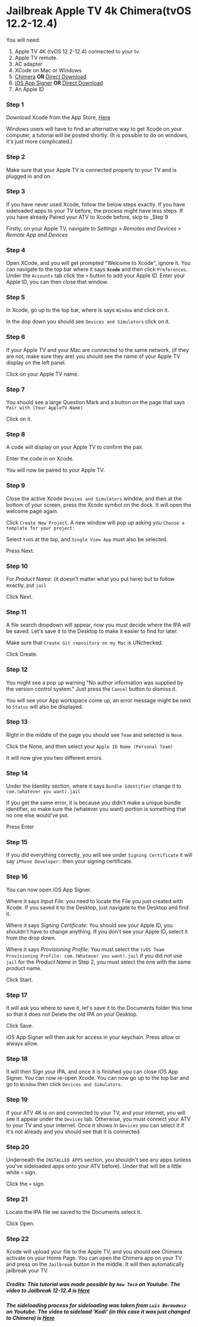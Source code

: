# Jailbreak Apple TV 4k Chimera(tvOS 12.2-12.4)


You will need:

1. Apple TV 4K (tvOS 12.2-12.4) connected to your tv.
2. Apple TV remote.
3. AC adapter
4. XCode on Mac or Windows
5. [Chimera](chimera.sh) **OR** [Direct Download](https://chimera.sh/downloads/tv/1.3.9.ipa)
6. [iOS App Signer](https://dantheman827.github.io/ios-app-signer/) **OR** [Direct Download](https://github.com/DanTheMan827/ios-app-signer/releases/download/1.13.1/iOS.App.Signer.app.zip)
7. An Apple ID

### Step 1

Download Xcode from the App Store, [Here](https://apps.apple.com/us/app/xcode/id497799835?mt=12)

Windows users will have to find an alternative way to get Xcode on your computer, a tutorial will be posted shortly. (It is possible to do on windows, it's just more complicated.)


### Step 2

Make sure that your Apple TV is connected properly to your TV and is plugged in and on.


### Step 3

If you have never used Xcode, follow the below steps exactly. If you have sideloaded apps to your TV before, the process might have less steps. If you have already Paired your ATV to Xcode before, skip to _Step 9

Firstly, on your Apple TV, navigate to _Settings > Remotes and Devices > Remote App and Devices_


### Step 4

Open XCode, and you will get prompted "Welcome to Xcode", ignore it. You can navigate to the top bar where it says **`Xcode`** and then click `Preferences`. Under the `Accounts` tab click the `+` button to add your Apple ID. Enter your Apple ID, you can then close that window.


### Step 5

In Xcode, go up to the top bar, where is says `Window` and click on it. 

In the dop down you should see `Devices and Simulators` click on it.


### Step 6

If your Apple TV and your Mac are connected to the same network, (if they are not, make sure they are) you should see the name of your Apple TV display on the left panel. 

Click on your Apple TV name.


### Step 7

You should see a large Question Mark and a button on the page that says `Pair with (Your AppleTV Name)`

Click on it.


### Step 8

A code will display on your Apple TV to confirm the pair. 

Enter the code in on Xcode.

You will now be paired to your Apple TV.


### Step 9

Close the active Xcode `Devices and Simulators` window, and then at the bottom of your screen, press the Xcode symbol on the dock. It will open the welcome page again. 

Click `Create New Project`. A new window will pop up asking you `Choose a template for your project:`

Select `tvOS` at the top, and `Single View App` must also be selected. 

Press Next.


### Step 10

For _Product Name:_ (it doesn't matter what you put here) but to follow exactly, put `jail`

Click Next.


### Step 11

A file search dropdown will appear, now you must decide where the IPA will be saved. Let's save it to the Desktop to make it easier to find for later.

Make sure that `Create Git repository on my Mac` is UNchecked.

Click Create.


### Step 12

You might see a pop up warning "No author information was supplied by the version control system." Just press the `Cancel` button to dismiss it.

You will see your App workspace come up, an error message might be next to `Status` will also be displayed. 


### Step 13

Right in the middle of the page you should see `Team` and selected is `None`.

Click the None, and then select your `Apple ID Name (Personal Team)`

It will now give you two different errors.


### Step 14

Under the Identity section, where it says `Bundle Identifier` change it to `com.(whatever you want).jail`

If you get the same error, it is because you didn't make a unique bundle identifier, so make sure the (whatever you want) portion is something that no one else would've put.

Press Enter


### Step 15

If you did everything correctly, you will see under `Signing Certificate` it will say `iPhone Developer:` then your signing certificate. 


### Step 16

You can now open iOS App Signer.

Where it says _Input File:_ you need to locate the File you just created with Xcode. If you saved it to the Desktop, just navigate to the Desktop and find it.

Where it says _Signing Certificate:_ You should see your Apple ID, you shouldn't have to change anything. If you don't see your Apple ID, select it from the drop down.

Where it says _Provisioning Profile:_ You must select the `tvOS Team Provisioning Profile: com.(Whatever you want).jail` if you did not use `jail` for the _Product Name_ in Step 2, you must select the one with the same product name.

Click Start.


### Step 17

It will ask you where to save it, let's save it to the Documents folder this time so that it does not Delete the old IPA on your Desktop.

Click Save.

iOS App Signer will then ask for access in your keychain. Press allow or always allow.

### Step 18

It will then Sign your IPA, and once it is finished you can close iOS App Signer. You can now re-open Xcode. You can now go up to the top bar and go to `Window` then click `Devices and Simulators`. 


### Step 19

If your ATV 4K is on and connected to your TV, and your internet, you will see it appear under the `Devices` tab. Otherwise, you must connect your ATV to your TV and your internet.
Once it shows in `Devices` you can select it if it's not already and you should see that it is connected.


### Step 20

Underneath the `INSTALLED APPS` section, you shouldn't see any apps (unless you've sideloaded apps onto your ATV before). Under that will be a little white `+` sign. 

Click the `+` sign.


### Step 21

Locate the IPA file we saved to the Documents select it.

Click Open.


### Step 22

Xcode will upload your file to the Apple TV, and you should see Chimera activate on your Home Page. You can open the Chimera app on your TV and press on the `Jailbreak` button in the middle.
It will then automatically jailbreak your TV.

##### Credits: This tutorial was made possible by `New Tech` on Youtube. The video to Jailbreak 12-12.4 is [Here](https://www.youtube.com/watch?v=nXhuG9BKGHc)
##### The sideloading process for sideloading was taken from `Luis Bermudesz` on Youtube. The video to sideload 'Kodi' (in this case it was just changed to Chimera) is [Here](https://www.youtube.com/watch?v=ZqZZ_c2kF4U)
